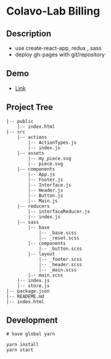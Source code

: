 # Colavo-Lab Billing

## Description

- use create-react-app, redux , sass
- deploy gh-pages with git/repository

## Demo

- [Link](https://juunone.github.io/colavolab-billing/) 

## Project Tree 

```
|-- public
    |-- index.html
|-- src
    |-- actions
        |-- ActionTypes.js
        |-- index.js
    |-- assets
        |-- my_piece.svg
        |-- piece.svg
    |-- components
        |-- App.js
        |-- Footer.js
        |-- Interface.js
        |-- Header.js
        |-- Button.js
        |-- Main.js
    |-- reducers
        |-- interfaceReducer.js
        |-- index.js
    |-- sass
        |-- base
            |-- _base.scss
            |-- _reset.scss
        |-- components
            |-- _button.scss
        |-- layout
            |-- _footer.scss
            |-- _header.scss
            |-- _main.scss
        |-- main.scss
    |-- index.js
    |-- store.js
|-- package.json
|-- READEME.md
|-- index.html
```

## Development

```
# have global yarn

yarn install
yarn start
```
